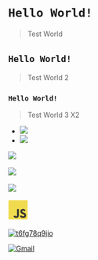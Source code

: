 # `Hello World!`
> Test World
## `Hello World!`
> Test World 2
### `Hello World!`
> Test World 3
> X2

- [![](https://camo.githubusercontent.com/6cf9abe9d706421df40ff4feff208a5728df2b77f9eb21f24d09df00a0d69203/68747470733a2f2f696d672e736869656c64732e696f2f62616467652f547970655363726970742d3030374143433f7374796c653d666f722d7468652d6261646765266c6f676f3d74797065736372697074266c6f676f436f6c6f723d7768697465)](https://camo.githubusercontent.com/6cf9abe9d706421df40ff4feff208a5728df2b77f9eb21f24d09df00a0d69203/68747470733a2f2f696d672e736869656c64732e696f2f62616467652f547970655363726970742d3030374143433f7374796c653d666f722d7468652d6261646765266c6f676f3d74797065736372697074266c6f676f436f6c6f723d7768697465)
- [![](https://camo.githubusercontent.com/7f88c331d6547df9a775272bef2dad90549b096b9ef1d542868d282b33096d4f/68747470733a2f2f696d672e736869656c64732e696f2f62616467652f5961726e2d3243384542423f7374796c653d666f722d7468652d6261646765266c6f676f3d7961726e266c6f676f436f6c6f723d7768697465)](https://camo.githubusercontent.com/7f88c331d6547df9a775272bef2dad90549b096b9ef1d542868d282b33096d4f/68747470733a2f2f696d672e736869656c64732e696f2f62616467652f5961726e2d3243384542423f7374796c653d666f722d7468652d6261646765266c6f676f3d7961726e266c6f676f436f6c6f723d7768697465)

![](https://api.ghprofile.me/view?username=t6fg78q9jio-t6fg78q9jio&label=repository%20view%20count&color=00d7e9)

![](https://github-readme-stats.vercel.app/api/top-langs/?username=t6fg78q9jio&bg_color=30,e96443,904e95&title_color=fff&text_color=fff)

![](https://github-readme-stats.vercel.app/api?username=t6fg78q9jio&show_icons=true&icon_color=fff&bg_color=30,e96443,904e95&title_color=fff&text_color=fff)

<a href="https://developer.mozilla.org/en-US/docs/Web/JavaScript" target="_blank"> <img src="https://raw.githubusercontent.com/devicons/devicon/master/icons/javascript/javascript-original.svg" alt="javascript" width="40" height="40"/> </a> <a href="https://www.linux.org/" target="_blank">

<p><img align="center" src="https://github-readme-streak-stats.herokuapp.com/?user=t6fg78q9jio&" alt="t6fg78q9jio" /></p>

[![Gmail](https://img.shields.io/badge/Gmail-D14836?style=for-the-badge&logo=gmail&logoColor=white&link=mailto:test@gmail.com)](mailto:test@gmail.com)
